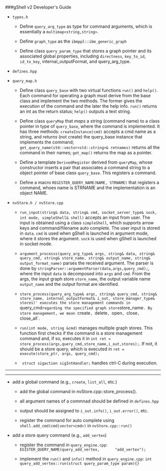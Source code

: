 ###gShell v2 Developer's Guide

- `types.h`

  * Define `query_arg_type` as type for command arguments, which is essentially a `multimap<string,string>`.

  * Define `graph_type` as the `ibmppl::ibm_generic_graph`

  * Define class `query_param_type` that stores a graph pointer and its associated global properties, including `directness`, `key_to_id`, `id_to_key`, internal_outputFormat, and query_arg_type. 

- `defines.hpp`

- `query_map.h`

  * Define class `query_base` with two virtual functions `run()` and `help()`. Each command for operating a graph must derive from the base class and implement the two methods. The former gives the execution of the command and the later the help info. `run()` returns an int as the return status; `help()` outputs a text string.

  * Define class `queryMap` that _maps_ a string (command name) to a class pointer in type of `query_base`, where the command is implemented. It has three methods: `createInstance(cmd)` accepts a cmd name as a string, and _returns_ (not create) the query_base instance that implements the command; `get_query_name(std::vector<std::string>& retnames)` returns all the command in their names; `get_map()` returns the map as a pointer.

  * Define a template `DerivedRegister` derived from `queryMap`, whose constructor inserts a pair that associates a command string to a object pointer of base class `query_base`. This registers a command.

  * Define a macro `REGISTER_QUERY_NAME(NAME, STRNAME)` that registers a command, whoes name is STRNAME and the implementation is an object NAME.

- `nvStore.h / nvStore.cpp`

  * `run_input(string& data, string& cmd, socket_server_type& sock, int mode, simpleShell& shell)` accepts an input from user. The input is obtained using a class `simpleShell`, which supports arrow keys and command/filename auto complete. The user input is stored in `data`. `cmd` is used when gShell is launched in argument mode, where it stores the argument. `sock` is used when gShell is launched in socket mode. 

  * `argument_processs(query_arg_type& args,
                       string& data, string& query_cmd,
                       string& store_name, string& output_name,
                       string& output_format_name)` parses the received argument. The parser is done by `stringParser::argumentParser(data,args,query_cmd);`, where the input `data` is decomposed into `args` and `cmd`. From the args, the input graph store `store_name`, the output variable name `output_name` and the output format are identified. 

  * `store_process(query_arg_type& args, string& query_cmd,
                  string& store_name, internal_outputFormat& i_out,
               store_manager_type& stores)' executes the store management commands in `query_cmd` regarding the specified graph store `store_name`. By store management, we mean `create`, `delete`, `open`, `close`, `close_all`.

  * `run(int mode, string &cmd)` manages multiple graph stores. This function first checks if the command is a store management command and, if so, executes it in `int ret = store_process(args,query_cmd,store_name,i_out,stores);`. If not, it should be a store query, which is executed in `ret = execute(store_ptr, args, query_cmd);` 

  * ` struct sigaction sigIntHandler;` handles ctrl-C during execution.
 
-----------------
-----------------

- add a global command (e.g., `create`, `list_all`, etc.)

  * add the global command in nvStore.cpp::store_process().

  * all argument names of a commnad should be defined in `defines.hpp`

  * output should be assigned to `i_out.info()`, `i_out.error()`, etc.
 
  * register the command for auto complete using `shell.add_cmd(cmd|vector<cmd>)` in `nvStore.cpp::run()` 

- add a store query command (e.g., `add_vertex`)

  * register the command in `query_engine.cpp`: `EGISTER_QUERY_NAME(query_add_vertex,       "add_vertex");`  
  
  * implement the `run()` and `info()` method in `query_engine.cpp`: `int query_add_vertex::run(struct query_param_type param){}`

